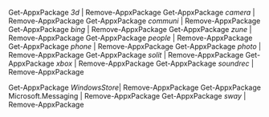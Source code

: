 Get-AppxPackage *3d* | Remove-AppxPackage
Get-AppxPackage *camera* | Remove-AppxPackage
Get-AppxPackage *communi* | Remove-AppxPackage
Get-AppxPackage *bing* | Remove-AppxPackage
Get-AppxPackage *zune* | Remove-AppxPackage
Get-AppxPackage *people* | Remove-AppxPackage
Get-AppxPackage *phone* | Remove-AppxPackage
Get-AppxPackage *photo* | Remove-AppxPackage
Get-AppxPackage *solit* | Remove-AppxPackage
Get-AppxPackage *xbox* | Remove-AppxPackage
Get-AppxPackage *soundrec* | Remove-AppxPackage


Get-AppxPackage *WindowsStore*| Remove-AppxPackage
Get-AppxPackage Microsoft.Messaging |  Remove-AppxPackage
Get-AppxPackage *sway* | Remove-AppxPackage
